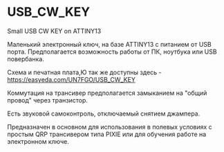 # USB_CW_KEY
Small USB CW KEY on ATTINY13

Маленький электронный ключ, на базе ATTINY13 с питанием от USB порта.
Предполагается возможность работы от ПК, ноутбука или USB повербанка.

Схема и печатная плата,Ю так же доступны здесь - https://easyeda.com/UN7FGO/USB_CW_KEY

Коммутация на трансивер предполагается замыканием на "общий провод" через транзистор.

Есть звуковой самоконтроль, отключаемый снятием джампера.

Предназначен в основном для использования в полевых условиях с простым QRP трансивером типа PIXIE или для обучения работе на электронном ключе.
